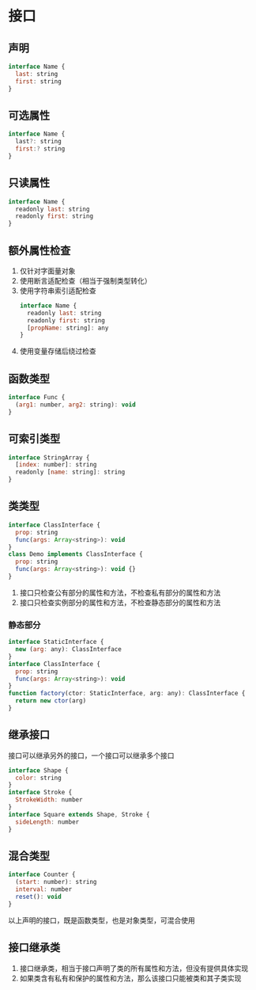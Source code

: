 # 接口

## 声明
```js
interface Name {
  last: string
  first: string
}
```

## 可选属性
```js
interface Name {
  last?: string
  first:? string
}
```

## 只读属性
```js
interface Name {
  readonly last: string
  readonly first: string
}
```

## 额外属性检查
1. 仅针对字面量对象
2. 使用断言适配检查（相当于强制类型转化）
3. 使用字符串索引适配检查
    ```js
    interface Name {
      readonly last: string
      readonly first: string
      [propName: string]: any
    }
    ```
4. 使用变量存储后绕过检查

## 函数类型
```js
interface Func {
  (arg1: number, arg2: string): void
}
```

## 可索引类型
```js
interface StringArray {
  [index: number]: string
  readonly [name: string]: string
}
```

## 类类型
```js
interface ClassInterface {
  prop: string
  func(args: Array<string>): void
}
class Demo implements ClassInterface {
  prop: string
  func(args: Array<string>): void {}
}
```
1. 接口只检查公有部分的属性和方法，不检查私有部分的属性和方法
2. 接口只检查实例部分的属性和方法，不检查静态部分的属性和方法

### 静态部分
```js
interface StaticInterface {
  new (arg: any): ClassInterface
}
interface ClassInterface {
  prop: string
  func(args: Array<string>): void
}
function factory(ctor: StaticInterface, arg: any): ClassInterface {
  return new ctor(arg)
}
```

## 继承接口
接口可以继承另外的接口，一个接口可以继承多个接口
```js
interface Shape {
  color: string
}
interface Stroke {
  StrokeWidth: number
}
interface Square extends Shape, Stroke {
  sideLength: number
}
```

## 混合类型
```js
interface Counter {
  (start: number): string
  interval: number
  reset(): void
}
```
以上声明的接口，既是函数类型，也是对象类型，可混合使用

## 接口继承类
1. 接口继承类，相当于接口声明了类的所有属性和方法，但没有提供具体实现
2. 如果类含有私有和保护的属性和方法，那么该接口只能被类和其子类实现
